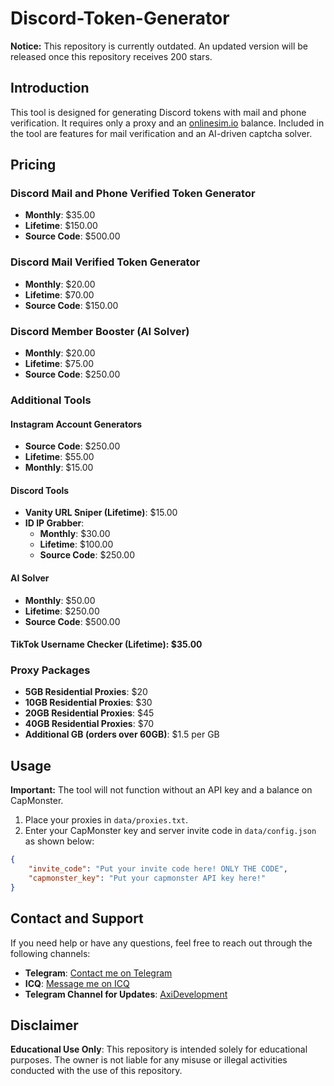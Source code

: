 # Discord-Token-Generator

**Notice:** This repository is currently outdated. An updated version will be released once this repository receives 200 stars.

## Introduction

This tool is designed for generating Discord tokens with mail and phone verification. It requires only a proxy and an [onlinesim.io](https://onlinesim.io) balance. Included in the tool are features for mail verification and an AI-driven captcha solver.

## Pricing

### Discord Mail and Phone Verified Token Generator
- **Monthly**: $35.00
- **Lifetime**: $150.00
- **Source Code**: $500.00

### Discord Mail Verified Token Generator
- **Monthly**: $20.00
- **Lifetime**: $70.00
- **Source Code**: $150.00

### Discord Member Booster (AI Solver)
- **Monthly**: $20.00
- **Lifetime**: $75.00
- **Source Code**: $250.00

### Additional Tools

#### Instagram Account Generators
- **Source Code**: $250.00
- **Lifetime**: $55.00
- **Monthly**: $15.00

#### Discord Tools
- **Vanity URL Sniper (Lifetime)**: $15.00
- **ID IP Grabber**:
  - **Monthly**: $30.00
  - **Lifetime**: $100.00
  - **Source Code**: $250.00

#### AI Solver
- **Monthly**: $50.00
- **Lifetime**: $250.00
- **Source Code**: $500.00

#### TikTok Username Checker (Lifetime): $35.00

### Proxy Packages
- **5GB Residential Proxies**: $20
- **10GB Residential Proxies**: $30
- **20GB Residential Proxies**: $45
- **40GB Residential Proxies**: $70
- **Additional GB (orders over 60GB)**: $1.5 per GB

## Usage

**Important:** The tool will not function without an API key and a balance on CapMonster.

1. Place your proxies in `data/proxies.txt`.
2. Enter your CapMonster key and server invite code in `data/config.json` as shown below:

```json
{
    "invite_code": "Put your invite code here! ONLY THE CODE",
    "capmonster_key": "Put your capmonster API key here!"
}
```
## Contact and Support

If you need help or have any questions, feel free to reach out through the following channels:
- **Telegram**: [Contact me on Telegram](https://t.me/dorukuz)
- **ICQ**: [Message me on ICQ](https://icq.im/Dorukuz)
- **Telegram Channel for Updates**: [AxiDevelopment](https://t.me/AxiDevelopment)

## Disclaimer

**Educational Use Only**: This repository is intended solely for educational purposes. The owner is not liable for any misuse or illegal activities conducted with the use of this repository.
